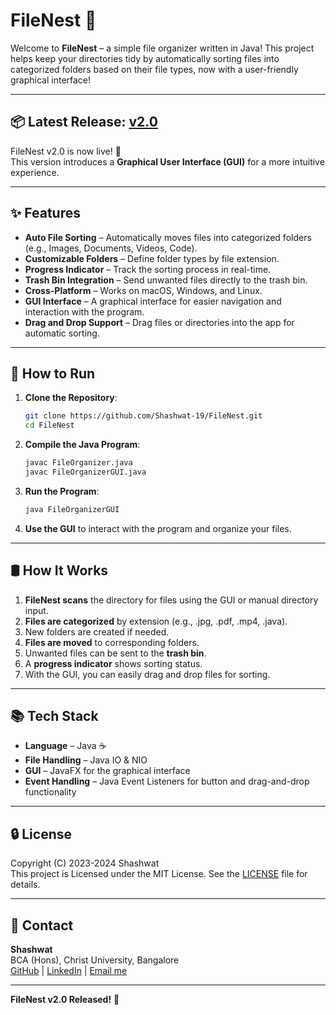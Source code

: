 # FileNest 📂

Welcome to **FileNest** – a simple file organizer written in Java! This project helps keep your directories tidy by automatically sorting files into categorized folders based on their file types, now with a user-friendly graphical interface!

---

## 📦 Latest Release: [v2.0](https://github.com/Shashwat-19/FileNest/releases/tag/v2.0)
FileNest v2.0 is now live! 🎉  
This version introduces a **Graphical User Interface (GUI)** for a more intuitive experience.

---

## ✨ Features

- **Auto File Sorting** – Automatically moves files into categorized folders (e.g., Images, Documents, Videos, Code).
- **Customizable Folders** – Define folder types by file extension.
- **Progress Indicator** – Track the sorting process in real-time.
- **Trash Bin Integration** – Send unwanted files directly to the trash bin.
- **Cross-Platform** – Works on macOS, Windows, and Linux.
- **GUI Interface** – A graphical interface for easier navigation and interaction with the program.
- **Drag and Drop Support** – Drag files or directories into the app for automatic sorting.

---

## 🚀 How to Run

1. **Clone the Repository**:
    ```bash
    git clone https://github.com/Shashwat-19/FileNest.git
    cd FileNest
    ```
2. **Compile the Java Program**:
    ```bash
    javac FileOrganizer.java
    javac FileOrganizerGUI.java
    ```
3. **Run the Program**:
    ```bash
    java FileOrganizerGUI
    ```
4. **Use the GUI** to interact with the program and organize your files.

---

## 🛢️ How It Works

1. **FileNest scans** the directory for files using the GUI or manual directory input.
2. **Files are categorized** by extension (e.g., .jpg, .pdf, .mp4, .java).
3. New folders are created if needed.
4. **Files are moved** to corresponding folders.
5. Unwanted files can be sent to the **trash bin**.
6. A **progress indicator** shows sorting status.
7. With the GUI, you can easily drag and drop files for sorting.

---

## 📚 Tech Stack

- **Language** – Java ☕️
- **File Handling** – Java IO & NIO
- **GUI** – JavaFX for the graphical interface
- **Event Handling** – Java Event Listeners for button and drag-and-drop functionality

---

## 🔒 License

Copyright (C) 2023-2024 Shashwat  
This project is Licensed under the MIT License. See the [LICENSE](LICENSE) file for details.

---

## 📩 Contact

**Shashwat**  
BCA (Hons), Christ University, Bangalore  
[GitHub](https://github.com/Shashwat-19) | [LinkedIn](https://www.linkedin.com/in/shashwatk1956/) | [Email me](shashwat1956@gmail.com)

---

**FileNest v2.0 Released!** 🎉
